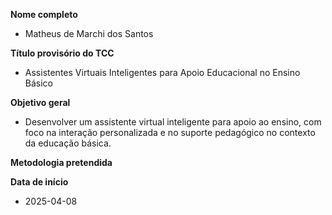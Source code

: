 **Nome completo**
- Matheus de Marchi dos Santos

**Título provisório do TCC**
- Assistentes Virtuais Inteligentes para Apoio Educacional no Ensino Básico

**Objetivo geral**
- Desenvolver um assistente virtual inteligente para apoio ao ensino, com foco na interação personalizada e no suporte pedagógico no contexto da educação básica.

**Metodologia pretendida**

**Data de início**
- 2025-04-08